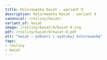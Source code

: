 ```yaml
---
title: Kolorowanka Kwiat - wariant 9
description: Kolorowanka Kwiat - wariant 9
canonical: /rosliny/kwiat/
variant_of: kwiat
image: /rosliny/kwiat/9/kwiat-9.svg
pdf: /rosliny/kwiat/9/kwiat-9.pdf
alt: "kwiat – pobierz i wydrukuj kolorowankę"
tags:
- rosliny
- kwiat
---
```

